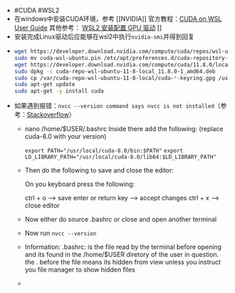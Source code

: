 - #CUDA #WSL2
- 在windows中安装CUDA环境，参考 [[NVIDIA]] 官方教程：[CUDA on WSL User Guide](https://docs.nvidia.com/cuda/wsl-user-guide/index.html#getting-started-with-cuda-on-wsl)
  其他参考：
  [WSL2 安装配置 GPU 驱动](https://lamirs.vercel.app/wsl2%E5%AE%89%E8%A3%85%E9%85%8D%E7%BD%AEgpu%E9%A9%B1%E5%8A%A8/)
  []
- 安装完成Linux驱动后应能够在wsl2中执行`nvidia-smi`并得到回复
- ```bash
  wget https://developer.download.nvidia.com/compute/cuda/repos/wsl-ubuntu/x86_64/cuda-wsl-ubuntu.pin
  sudo mv cuda-wsl-ubuntu.pin /etc/apt/preferences.d/cuda-repository-pin-600
  wget https://developer.download.nvidia.com/compute/cuda/11.8.0/local_installers/cuda-repo-wsl-ubuntu-11-8-local_11.8.0-1_amd64.deb
  sudo dpkg -i cuda-repo-wsl-ubuntu-11-8-local_11.8.0-1_amd64.deb
  sudo cp /var/cuda-repo-wsl-ubuntu-11-8-local/cuda-*-keyring.gpg /usr/share/keyrings/
  sudo apt-get update
  sudo apt-get -y install cuda
  ```
- 如果遇到报错：`nvcc --version command says nvcc is not installed`（参考：[Stackoverflow](https://askubuntu.com/questions/885610/nvcc-version-command-says-nvcc-is-not-installed)）
	- nano /home/$USER/.bashrc
	  Inside there add the following: (replace cuda-8.0 with your version)
	  
	  `export PATH="/usr/local/cuda-8.0/bin:$PATH"`
	  `export LD_LIBRARY_PATH="/usr/local/cuda-8.0/lib64:$LD_LIBRARY_PATH"`
	- Then do the following to save and close the editor:
	  
	   On you keyboard press the following: 
	  
	   ctrl + o             --> save 
	   enter or return key  --> accept changes
	   ctrl + x             --> close editor
	- Now either do source .bashrc or close and open another terminal
	- Now run `nvcc --version`
	- Information:
	  .bashrc: is the file read by the terminal before opening and its found in the /home/$USER diretory of the user in question.
	  the . before the file means its hidden from view unless you instruct you file manager to show hidden files
	-